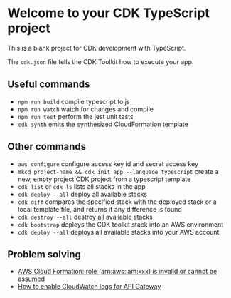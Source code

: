 # Welcome to your CDK TypeScript project

This is a blank project for CDK development with TypeScript.

The `cdk.json` file tells the CDK Toolkit how to execute your app.

## Useful commands

* `npm run build`   compile typescript to js
* `npm run watch`   watch for changes and compile
* `npm run test`    perform the jest unit tests
* `cdk synth`       emits the synthesized CloudFormation template

## Other commands

* `aws configure` configure access key id and secret access key
* `mkcd project-name && cdk init app --language typescript` create a new, empty project CDK project from a typescript template
* `cdk list` or `cdk ls` lists all stacks in the app
* `cdk deploy --all` deploy all available stacks
* `cdk diff` compares the specified stack with the deployed stack or a local template file, and returns if any difference is found
* `cdk destroy --all` destroy all available stacks
* `cdk bootstrap` deploys the CDK toolkit stack into an AWS environment
* `cdk deploy --all` deploys all available stacks into your AWS account

## Problem solving

* [AWS Cloud Formation: role (arn:aws:iam:xxx) is invalid or cannot be assumed](https://thewerner.medium.com/aws-cloud-formation-role-arn-aws-iam-xxx-is-invalid-or-cannot-be-assumed-14c17e1098e2)
* [How to enable CloudWatch logs for API Gateway](https://kennbrodhagen.net/2016/07/23/how-to-enable-logging-for-api-gateway/)
